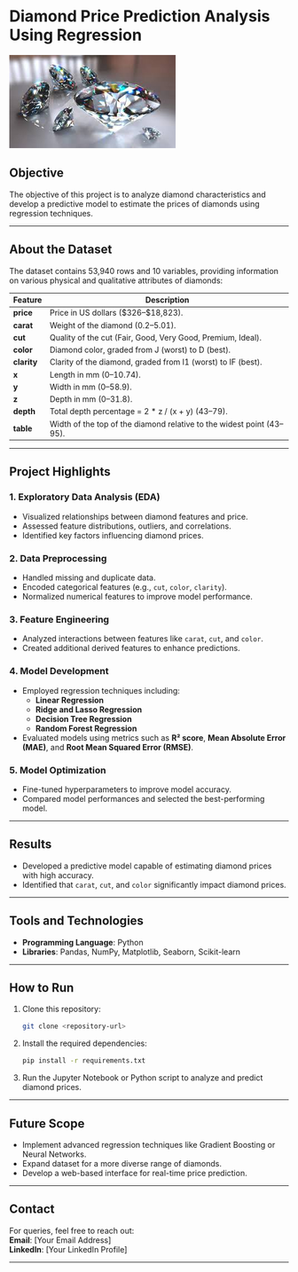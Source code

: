 # Diamond Price Prediction Analysis Using Regression
![diamond image](./diamond.jpg)

## Objective  
The objective of this project is to analyze diamond characteristics and develop a predictive model to estimate the prices of diamonds using regression techniques.

---

## About the Dataset  
The dataset contains 53,940 rows and 10 variables, providing information on various physical and qualitative attributes of diamonds:

| **Feature** | **Description** |
|-------------|-----------------|
| **price**   | Price in US dollars (\$326–\$18,823). |
| **carat**   | Weight of the diamond (0.2–5.01). |
| **cut**     | Quality of the cut (Fair, Good, Very Good, Premium, Ideal). |
| **color**   | Diamond color, graded from J (worst) to D (best). |
| **clarity** | Clarity of the diamond, graded from I1 (worst) to IF (best). |
| **x**       | Length in mm (0–10.74). |
| **y**       | Width in mm (0–58.9). |
| **z**       | Depth in mm (0–31.8). |
| **depth**   | Total depth percentage = 2 * z / (x + y) (43–79). |
| **table**   | Width of the top of the diamond relative to the widest point (43–95). |

---

## Project Highlights  

### 1. **Exploratory Data Analysis (EDA)**  
- Visualized relationships between diamond features and price.  
- Assessed feature distributions, outliers, and correlations.  
- Identified key factors influencing diamond prices.

### 2. **Data Preprocessing**  
- Handled missing and duplicate data.  
- Encoded categorical features (e.g., `cut`, `color`, `clarity`).  
- Normalized numerical features to improve model performance.  

### 3. **Feature Engineering**  
- Analyzed interactions between features like `carat`, `cut`, and `color`.  
- Created additional derived features to enhance predictions.

### 4. **Model Development**  
- Employed regression techniques including:  
  - **Linear Regression**  
  - **Ridge and Lasso Regression**  
  - **Decision Tree Regression**  
  - **Random Forest Regression**  
- Evaluated models using metrics such as **R² score**, **Mean Absolute Error (MAE)**, and **Root Mean Squared Error (RMSE)**.

### 5. **Model Optimization**  
- Fine-tuned hyperparameters to improve model accuracy.  
- Compared model performances and selected the best-performing model.  

---

## Results  
- Developed a predictive model capable of estimating diamond prices with high accuracy.  
- Identified that `carat`, `cut`, and `color` significantly impact diamond prices.  

---

## Tools and Technologies  
- **Programming Language**: Python  
- **Libraries**: Pandas, NumPy, Matplotlib, Seaborn, Scikit-learn  

---

## How to Run  
1. Clone this repository:  
   ```bash
   git clone <repository-url>
   ```
2. Install the required dependencies:  
   ```bash
   pip install -r requirements.txt
   ```
3. Run the Jupyter Notebook or Python script to analyze and predict diamond prices.  

---

## Future Scope  
- Implement advanced regression techniques like Gradient Boosting or Neural Networks.  
- Expand dataset for a more diverse range of diamonds.  
- Develop a web-based interface for real-time price prediction.  

---

## Contact  
For queries, feel free to reach out:  
**Email**: [Your Email Address]  
**LinkedIn**: [Your LinkedIn Profile]  

---  
